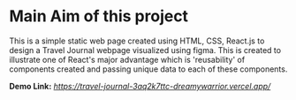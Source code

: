 # Main Aim of this project
This is a simple static web page created using HTML, CSS, React.js to design a Travel Journal webpage visualized using figma. This is created to illustrate one of React's major advantage which is 'reusability' of components created and passing unique data to each of these components.

**Demo Link:** _https://travel-journal-3aq2k7ttc-dreamywarrior.vercel.app/_

